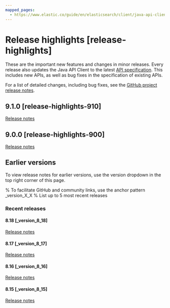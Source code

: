 ```yaml
---
mapped_pages:
  - https://www.elastic.co/guide/en/elasticsearch/client/java-api-client/current/release-highlights.html
---
```


# Release highlights [release-highlights]

These are the important new features and changes in minor releases. Every release also updates the Java API Client to the latest [API specification](https://github.com/elastic/elasticsearch-specification). This includes new APIs, as well as bug fixes in the specification of existing APIs.

For a list of detailed changes, including bug fixes, see the [GitHub project release notes](https://github.com/elastic/elasticsearch-java/releases).

## 9.1.0 [release-highlights-910]

[Release notes](/release-notes/9-1-0.md)

## 9.0.0 [release-highlights-900]

[Release notes](/release-notes/9-0-0.md)

## Earlier versions

To view release notes for earlier versions, use the version dropdown in the top right corner of this page.

% To facilitate GitHub and community links, use the anchor pattern _version_X_X
% List up to 5 most recent releases

### Recent releases

#### 8.18 [_version_8_18]

[Release notes](https://www.elastic.co/guide/en/elasticsearch/client/java-api-client/8.18/release-highlights.html)

#### 8.17 [_version_8_17]

[Release notes](https://www.elastic.co/guide/en/elasticsearch/client/java-api-client/8.17/release-highlights.html)

#### 8.16 [_version_8_16]

[Release notes](https://www.elastic.co/guide/en/elasticsearch/client/java-api-client/8.16/release-highlights.html)

#### 8.15 [_version_8_15]

[Release notes](https://www.elastic.co/guide/en/elasticsearch/client/java-api-client/8.15/release-highlights.html)
